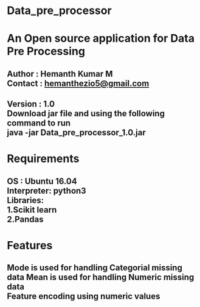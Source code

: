 Data_pre_processor
================== 
An Open source application for Data Pre Processing
================================================== 
Author : Hemanth Kumar M  
Contact : hemanthezio5@gmail.com  
----------------------------------
Version : 1.0   
Download jar file and using the following command to run      
java -jar Data_pre_processor_1.0.jar   
------------------------------------  

Requirements
=================  
OS : Ubuntu 16.04  
Interpreter: python3  
Libraries:  
1.Scikit learn  
2.Pandas  
--------------------------  
Features  
========
Mode is used for handling Categorial missing data 
Mean is used for handling Numeric missing data  
Feature encoding using numeric values 
--------------------------------------
